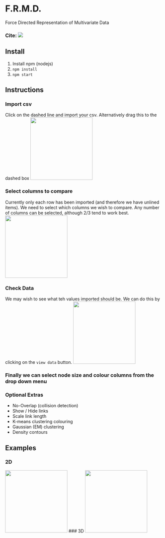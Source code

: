 # F.R.M.D. 
Force Directed Representation of Multivariate Data

### Cite: <image src='https://zenodo.org/badge/229162791.svg'/> 


## Install 
1. Install npm (nodejs)
2. `npm install`
3. `npm start`




## Instructions
### Import csv
Click on the dashed line and import your csv. Alternatively drag this to the dashed box
<image src='https://github.com/wolfiex/FRMD/blob/master/doc/s1.png?raw=true' style='width:200px'/>

### Select columns to compare
Currently only each row has been imported (and therefore we have unlined items). We need to select which columns we wish to compare. Any number of columns can be selected, although 2/3 tend to work best. 
<image src='https://github.com/wolfiex/FRMD/blob/master/doc/s3.png?raw=true' style='width:200px'/>

### Check Data
We may wish to see what teh values imported should be. We can do this by clicking on the `view data` button. 
<image src='https://github.com/wolfiex/FRMD/blob/master/doc/s2.png?raw=true' style='width:200px'/>

### Finally we can select node size and colour columns from the drop down menu

### Optional Extras
- No-Overlap (collision detection)
- Show / Hide links
- Scale link length
- K-means clustering colouring
- Gaussian (EM) clustering
- Density contours

## Examples
### 2D
<image src='https://github.com/wolfiex/FRMD/blob/master/doc/devmet.png?raw=true' style='width:200px'/>
### 3D
<image src='https://github.com/wolfiex/FRMD/blob/master/doc/fullold.png?raw=true' style='width:200px'/>
